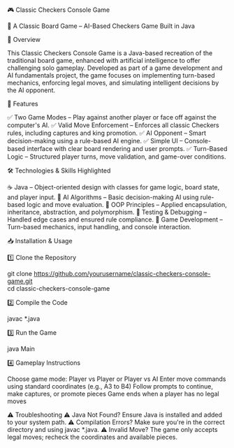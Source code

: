 🎮 Classic Checkers Console Game

🧠 A Classic Board Game – AI-Based Checkers Game Built in Java

🎯 Overview

This Classic Checkers Console Game is a Java-based recreation of the traditional board game, enhanced with artificial intelligence to offer challenging solo gameplay. Developed as part of a game development and AI fundamentals project, the game focuses on implementing turn-based mechanics, enforcing legal moves, and simulating intelligent decisions by the AI opponent.

🚀 Features

✅ Two Game Modes – Play against another player or face off against the computer's AI.
✅ Valid Move Enforcement – Enforces all classic Checkers rules, including captures and king promotion.
✅ AI Opponent – Smart decision-making using a rule-based AI engine.
✅ Simple UI – Console-based interface with clear board rendering and user prompts.
✅ Turn-Based Logic – Structured player turns, move validation, and game-over conditions.

🛠 Technologies & Skills Highlighted

☕ Java – Object-oriented design with classes for game logic, board state, and player input.
🧠 AI Algorithms – Basic decision-making AI using rule-based logic and move evaluation.
🎯 OOP Principles – Applied encapsulation, inheritance, abstraction, and polymorphism.
🧪 Testing & Debugging – Handled edge cases and ensured rule compliance.
📌 Game Development – Turn-based mechanics, input handling, and console interaction.

📥 Installation & Usage

1️⃣ Clone the Repository

git clone https://github.com/yourusername/classic-checkers-console-game.git  
cd classic-checkers-console-game  

2️⃣ Compile the Code

javac *.java  

3️⃣ Run the Game

java Main  

4️⃣ Gameplay Instructions

Choose game mode: Player vs Player or Player vs AI
Enter move commands using standard coordinates (e.g., A3 to B4)
Follow prompts to continue, make captures, or promote pieces
Game ends when a player has no legal moves

⚠ Troubleshooting
⚠ Java Not Found? Ensure Java is installed and added to your system path.
⚠ Compilation Errors? Make sure you're in the correct directory and using javac *.java.
⚠ Invalid Move? The game only accepts legal moves; recheck the coordinates and available pieces.
